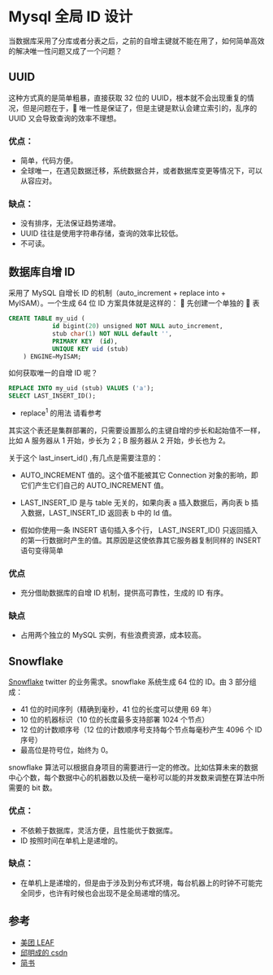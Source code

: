 # Mysql 全局 ID 设计

当数据库采用了分库或者分表之后，之前的自增主键就不能在用了，如何简单高效的解决唯一性问题又成了一个问题？

## UUID

这种方式真的是简单粗暴，直接获取 32 位的 UUID，根本就不会出现重复的情况，但是问题在于， 唯一性是保证了，但是主键是默认会建立索引的，乱序的 UUID 又会导致查询的效率不理想。

### 优点：

- 简单，代码方便。
- 全球唯一，在遇见数据迁移，系统数据合并，或者数据库变更等情况下，可以从容应对。

### 缺点：

- 没有排序，无法保证趋势递增。
- UUID 往往是使用字符串存储，查询的效率比较低。
- 不可读。

## 数据库自增 ID

采用了 MySQL 自增长 ID 的机制（auto_increment + replace into + MyISAM）。一个生成 64 位 ID 方案具体就是这样的：  先创建一个单独的  表

```sql
CREATE TABLE my_uid (
            id bigint(20) unsigned NOT NULL auto_increment,
            stub char(1) NOT NULL default '',
            PRIMARY KEY  (id),
            UNIQUE KEY uid (stub)
    ) ENGINE=MyISAM;

```

如何获取唯一的自增 ID 呢？

```sql
REPLACE INTO my_uid (stub) VALUES ('a');
SELECT LAST_INSERT_ID();
```

- replace<sup>1</sup> 的用法 请看参考

其实这个表还是集群部署的，只需要设置那么的主键自增的步长和起始值不一样，比如 A 服务器从 1 开始，步长为 2；B 服务器从 2 开始，步长也为 2。

关于这个 last_insert_id() ,有几点是需要注意的：

- AUTO_INCREMENT 值的。这个值不能被其它 Connection 对象的影响，即它们产生它们自己的 AUTO_INCREMENT 值。

- LAST_INSERT_ID 是与 table 无关的，如果向表 a 插入数据后，再向表 b 插入数据，LAST_INSERT_ID 返回表 b 中的 Id 值。

- 假如你使用一条 INSERT 语句插入多个行， LAST_INSERT_ID() 只返回插入的第一行数据时产生的值。其原因是这使依靠其它服务器复制同样的 INSERT 语句变得简单

### 优点

- 充分借助数据库的自增 ID 机制，提供高可靠性，生成的 ID 有序。

### 缺点

- 占用两个独立的 MySQL 实例，有些浪费资源，成本较高。

## Snowflake

[Snowflake](https://github.com/twitter/snowflake) twitter 的业务需求。snowflake 系统生成 64 位的 ID。由 3 部分组成：

- 41 位的时间序列（精确到毫秒，41 位的长度可以使用 69 年）
- 10 位的机器标识（10 位的长度最多支持部署 1024 个节点）
- 12 位的计数顺序号（12 位的计数顺序号支持每个节点每毫秒产生 4096 个 ID 序号）
- 最高位是符号位，始终为 0。

snowflake 算法可以根据自身项目的需要进行一定的修改。比如估算未来的数据中心个数，每个数据中心的机器数以及统一毫秒可以能的并发数来调整在算法中所需要的 bit 数。

### 优点：

- 不依赖于数据库，灵活方便，且性能优于数据库。
- ID 按照时间在单机上是递增的。

### 缺点：

- 在单机上是递增的，但是由于涉及到分布式环境，每台机器上的时钟不可能完全同步，也许有时候也会出现不是全局递增的情况。

## 参考

- [美团 LEAF](https://tech.meituan.com/MT_Leaf.html)
- [邱明成的 csdn](https://www.cnblogs.com/qiumingcheng/p/5409491.html)
- [简书](https://www.jianshu.com/p/a0a3aa888a49)
